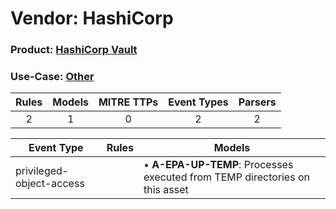 Vendor: HashiCorp
=================
### Product: [HashiCorp Vault](../ds_hashicorp_hashicorp_vault.md)
### Use-Case: [Other](../../../../UseCases/uc_other.md)

| Rules | Models | MITRE TTPs | Event Types | Parsers |
|:-----:|:------:|:----------:|:-----------:|:-------:|
|   2   |   1    |     0      |      2      |    2    |

| Event Type               | Rules | Models                                                                          |
| ------------------------ | ----- | ------------------------------------------------------------------------------- |
| privileged-object-access |       |  • <b>A-EPA-UP-TEMP</b>: Processes executed from TEMP directories on this asset |